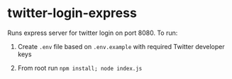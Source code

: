 # twitter-login-express

Runs express server for twitter login on port 8080. To run: 

1. Create `.env` file based on `.env.example` with required Twitter developer keys

2. From root run `npm install; node index.js`


